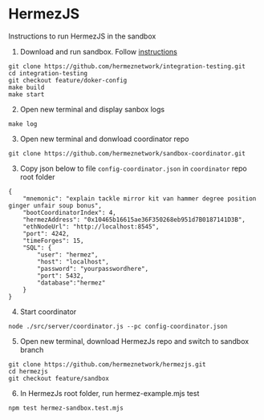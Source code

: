 # HermezJS
Instructions to run HermezJS in the sandbox

1. Download and run sandbox. Follow [instructions](https://github.com/hermeznetwork/integration-testing/tree/feature/docker-config)

``` 
git clone https://github.com/hermeznetwork/integration-testing.git
cd integration-testing
git checkout feature/doker-config
make build
make start
```
2. Open new terminal and display sanbox logs
```
make log
```

3. Open new terminal and donwload coordinator repo
```
git clone https://github.com/hermeznetwork/sandbox-coordinator.git

```

3. Copy json below to file `config-coordinator.json` in `coordinator` repo root folder
```
{
    "mnemonic": "explain tackle mirror kit van hammer degree position ginger unfair soup bonus",
    "bootCoordinatorIndex": 4,
    "hermezAddress": "0x10465b16615ae36F350268eb951d7B0187141D3B",
    "ethNodeUrl": "http://localhost:8545",
    "port": 4242,
    "timeForges": 15,
    "SQL": {
        "user": "hermez",
        "host": "localhost",
        "password": "yourpasswordhere",
        "port": 5432,
        "database":"hermez"
    }
}
```

4. Start coordinator
```
node ./src/server/coordinator.js --pc config-coordinator.json
```

5. Open new terminal, download HermezJs repo and switch to sandbox branch
```
git clone https://github.com/hermeznetwork/hermezjs.git
cd hermezjs
git checkout feature/sandbox
```

6. In HermezJs root folder, run hermez-example.mjs test
```
npm test hermez-sandbox.test.mjs
```
